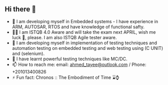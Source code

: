 ## Hi there 👋
- 🔭 I am developing myself in Embedded systems - I have experience in ARM, AUTOSAR, RTOS and have knowledge of functional safty.
- 🧑‍💻 I am ISTQB 4.0 Aware and will take the exam next APRIL, wish me luck 🤞, please. I am also ISTQB Agile tester aware.
- 🌱 I am developing myself in implementation of testing techniques and automation testing on embedded testing and web testing using (C UNIT) and (selenium).
- 🧪 I have learnt powerful testing techniques like MC/DC. 
- 📫 How to reach me: email: ahmed_tayee@outlook.com / Phone: +201013400826
- ⚡ Fun fact: Chronos :: The Embodiment of Time ⌛⌚ 
